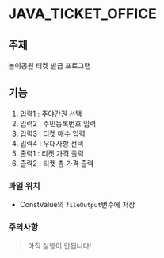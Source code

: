 
# JAVA_TICKET_OFFICE

## 주제
놀이공원 티켓 발급 프로그램

## 기능
1. 입력1 : 주야간권 선택
2. 입력2 : 주민등록번호 입력
3. 입력3 : 티켓 매수 입력
4. 입력4 : 우대사항 선택
5. 출력1 : 티켓 가격 출력
6. 출력2 : 티켓 총 가격 출력

### 파일 위치
- ConstValue의 `fileOutput`변수에 저장

### 주의사항
> 아직 실행이 안됩니다!
